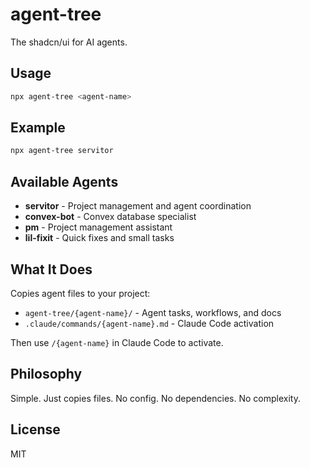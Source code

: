 # agent-tree

The shadcn/ui for AI agents.

## Usage

```bash
npx agent-tree <agent-name>
```

## Example

```bash
npx agent-tree servitor
```

## Available Agents

- **servitor** - Project management and agent coordination
- **convex-bot** - Convex database specialist  
- **pm** - Project management assistant
- **lil-fixit** - Quick fixes and small tasks

## What It Does

Copies agent files to your project:
- `agent-tree/{agent-name}/` - Agent tasks, workflows, and docs
- `.claude/commands/{agent-name}.md` - Claude Code activation

Then use `/{agent-name}` in Claude Code to activate.

## Philosophy

Simple. Just copies files. No config. No dependencies. No complexity.

## License

MIT